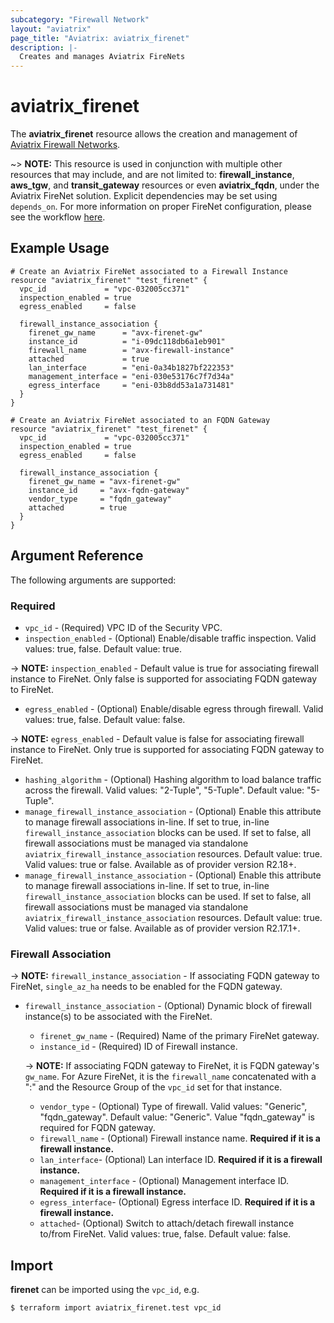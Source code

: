 ```yaml
---
subcategory: "Firewall Network"
layout: "aviatrix"
page_title: "Aviatrix: aviatrix_firenet"
description: |-
  Creates and manages Aviatrix FireNets
---
```


# aviatrix_firenet

The **aviatrix_firenet** resource allows the creation and management of [Aviatrix Firewall Networks](https://docs.aviatrix.com/HowTos/firewall_network_faq.html).

~> **NOTE:** This resource is used in conjunction with multiple other resources that may include, and are not limited to: **firewall_instance**, **aws_tgw**, and **transit_gateway** resources or even **aviatrix_fqdn**, under the Aviatrix FireNet solution. Explicit dependencies may be set using `depends_on`. For more information on proper FireNet configuration, please see the workflow [here](https://docs.aviatrix.com/HowTos/firewall_network_workflow.html).

## Example Usage

```hcl
# Create an Aviatrix FireNet associated to a Firewall Instance
resource "aviatrix_firenet" "test_firenet" {
  vpc_id             = "vpc-032005cc371"
  inspection_enabled = true
  egress_enabled     = false

  firewall_instance_association {
    firenet_gw_name      = "avx-firenet-gw"
    instance_id          = "i-09dc118db6a1eb901"
    firewall_name        = "avx-firewall-instance"
    attached             = true
    lan_interface        = "eni-0a34b1827bf222353"
    management_interface = "eni-030e53176c7f7d34a"
    egress_interface     = "eni-03b8dd53a1a731481"
  }
}
```
```hcl
# Create an Aviatrix FireNet associated to an FQDN Gateway
resource "aviatrix_firenet" "test_firenet" {
  vpc_id             = "vpc-032005cc371"
  inspection_enabled = true
  egress_enabled     = false

  firewall_instance_association {
    firenet_gw_name = "avx-firenet-gw"
    instance_id     = "avx-fqdn-gateway"
    vendor_type     = "fqdn_gateway"
    attached        = true
  }
}
```

## Argument Reference

The following arguments are supported:

### Required
* `vpc_id` - (Required) VPC ID of the Security VPC.
* `inspection_enabled` - (Optional) Enable/disable traffic inspection. Valid values: true, false. Default value: true.

-> **NOTE:** `inspection_enabled` - Default value is true for associating firewall instance to FireNet. Only false is supported for associating FQDN gateway to FireNet.

* `egress_enabled` - (Optional) Enable/disable egress through firewall. Valid values: true, false. Default value: false.

-> **NOTE:** `egress_enabled` - Default value is false for associating firewall instance to FireNet. Only true is supported for associating FQDN gateway to FireNet.

* `hashing_algorithm` - (Optional) Hashing algorithm to load balance traffic across the firewall. Valid values: "2-Tuple", "5-Tuple". Default value: "5-Tuple".
* `manage_firewall_instance_association` - (Optional) Enable this attribute to manage firewall associations in-line. If set to true, in-line `firewall_instance_association` blocks can be used. If set to false, all firewall associations must be managed via standalone `aviatrix_firewall_instance_association` resources. Default value: true. Valid values: true or false. Available as of provider version R2.18+.
* `manage_firewall_instance_association` - (Optional) Enable this attribute to manage firewall associations in-line. If set to true, in-line `firewall_instance_association` blocks can be used. If set to false, all firewall associations must be managed via standalone `aviatrix_firewall_instance_association` resources. Default value: true. Valid values: true or false. Available as of provider version R2.17.1+.

### Firewall Association

-> **NOTE:** `firewall_instance_association` - If associating FQDN gateway to FireNet, `single_az_ha` needs to be enabled for the FQDN gateway.

* `firewall_instance_association` - (Optional) Dynamic block of firewall instance(s) to be associated with the FireNet.
  * `firenet_gw_name` - (Required) Name of the primary FireNet gateway.
  * `instance_id` - (Required) ID of Firewall instance.

  -> **NOTE:** If associating FQDN gateway to FireNet, it is FQDN gateway's `gw_name`. For Azure FireNet, it is the `firewall_name` concatenated with a ":" and the Resource Group of the `vpc_id` set for that instance.

  * `vendor_type` - (Optional) Type of firewall. Valid values: "Generic", "fqdn_gateway". Default value: "Generic". Value "fqdn_gateway" is required for FQDN gateway.  
  * `firewall_name` - (Optional) Firewall instance name. **Required if it is a firewall instance.**
  * `lan_interface`- (Optional) Lan interface ID. **Required if it is a firewall instance.**
  * `management_interface` - (Optional) Management interface ID. **Required if it is a firewall instance.**
  * `egress_interface`- (Optional) Egress interface ID. **Required if it is a firewall instance.**
  * `attached`- (Optional) Switch to attach/detach firewall instance to/from FireNet. Valid values: true, false. Default value: false.


## Import

**firenet** can be imported using the `vpc_id`, e.g.

```
$ terraform import aviatrix_firenet.test vpc_id
```
